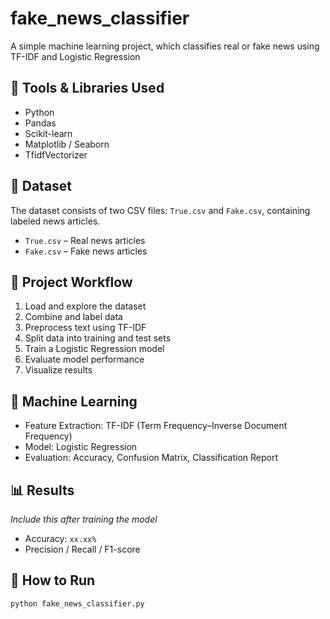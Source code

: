 # fake_news_classifier
A simple machine learning project, which classifies real or fake news using TF-IDF and Logistic Regression

## 🔧 Tools & Libraries Used

- Python
- Pandas
- Scikit-learn
- Matplotlib / Seaborn
- TfidfVectorizer

## 📁 Dataset

The dataset consists of two CSV files: `True.csv` and `Fake.csv`, containing labeled news articles.

- `True.csv` – Real news articles
- `Fake.csv` – Fake news articles

## 🚀 Project Workflow

1. Load and explore the dataset
2. Combine and label data
3. Preprocess text using TF-IDF
4. Split data into training and test sets
5. Train a Logistic Regression model
6. Evaluate model performance
7. Visualize results

## 🧠 Machine Learning

- Feature Extraction: TF-IDF (Term Frequency–Inverse Document Frequency)
- Model: Logistic Regression
- Evaluation: Accuracy, Confusion Matrix, Classification Report

## 📊 Results

*Include this after training the model*
- Accuracy: `xx.xx%`
- Precision / Recall / F1-score

## 📌 How to Run

```bash
python fake_news_classifier.py
